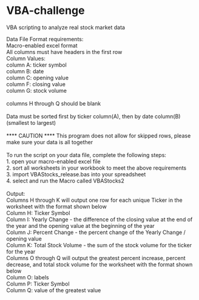 # VBA-challenge
VBA scripting to analyze real stock market data

Data File Format requirements:
<br><TAB INDENT=5>	Macro-enabled excel format
<br><TAB INDENT=5>	All columns must have headers in the first row
<br><TAB INDENT=5>	Column Values:
<br><TAB INDENT=10>		column A: ticker symbol 
<br><TAB INDENT=10>		column B: date 
<br><TAB INDENT=10>		column C: opening value
<br><TAB INDENT=10>		column F: closing value
<br><TAB INDENT=10>		column G: stock volume
<br>
<br><TAB INDENT=5>	columns H through Q should be blank
<br>
<br><TAB INDENT=5> 	Data must be sorted first by ticker column(A), then by date column(B) (smallest to largest)
<br>
<br>**** CAUTION **** This program does not allow for skipped rows, please make sure your data is all together
<br>
<br>To run the script on your data file, complete the following steps:
<br>1. open your macro-enabled excel file
<br>2. sort all worksheets in your workbook to meet the above requirements
<br>3. import VBAStocks_release.bas into your spreadsheet
<br>4. select and run the Macro called VBAStocks2
<br>
<br>Output:
<br><TAB INDENT=5>	Columns H through K will output one row for each unique Ticker in the worksheet with the format shown below
<br><TAB INDENT=10>		Column H: Ticker Symbol
<br><TAB INDENT=10>		Column I: Yearly Change - the difference of the closing value at the end of the year and the opening value at the beginning of the year
<br><TAB INDENT=10>		Column J: Percent Change - the percent change of the Yearly Change / opening value
<br><TAB INDENT=10>		Column K: Total Stock Volume - the sum of the stock volume for the ticker for the year
<br><TAB INDENT=5>	Columns O through Q will output the greatest percent increase, percent decrease, and total stock volume for the worksheet with the format shown below
<br><TAB INDENT=10>		Column O: labels
<br><TAB INDENT=10>		Column P: Ticker Symbol
<br><TAB INDENT=10>		Column Q: value of the greatest value